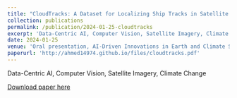 ```yaml
---
title: "CloudTracks: A Dataset for Localizing Ship Tracks in Satellite Images of Clouds"
collection: publications
permalink: /publication/2024-01-25-cloudtracks
excerpt: 'Data-Centric AI, Computer Vision, Satellite Imagery, Climate Change'
date: 2024-01-25
venue: 'Oral presentation, AI-Driven Innovations in Earth and Climate Sciences, Conference of the American Geologists Union 2024'
paperurl: 'http://ahmed14974.github.io/files/cloudtracks.pdf'
---
```

Data-Centric AI, Computer Vision, Satellite Imagery, Climate Change

[Download paper here](http://ahmed14974.github.io/files/cloudtracks.pdf)
